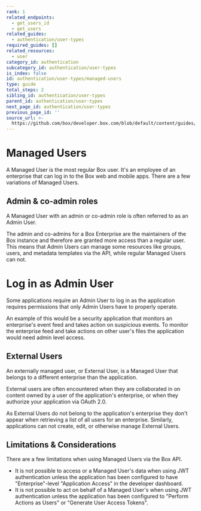 ```yaml
---
rank: 1
related_endpoints:
  - get_users_id
  - get_users
related_guides:
  - authentication/user-types
required_guides: []
related_resources:
  - user
category_id: authentication
subcategory_id: authentication/user-types
is_index: false
id: authentication/user-types/managed-users
type: guide
total_steps: 2
sibling_id: authentication/user-types
parent_id: authentication/user-types
next_page_id: authentication/user-types
previous_page_id: ''
source_url: >-
  https://github.com/box/developer.box.com/blob/default/content/guides/authentication/user-types/managed-users.md
---
```


# Managed Users

A Managed User is the most regular Box user. It's an employee of an enterprise
that can log in to the Box web and mobile apps. There are a few variations of
Managed Users.

## Admin & co-admin roles

A Managed User with an admin or co-admin role is often referred to as an Admin
User.

The admin and co-admins for a Box Enterprise are the maintainers of the Box
instance and therefore are granted more access than a regular user. This means
that Admin Users can manage some resources like groups, users, and metadata
templates via the API, while regular Managed Users can not.

<Message>

# Log in as Admin User

Some applications require an Admin User to log in as the application requires
permissions that only Admin Users have to properly operate.

An example of this would be a security application that monitors an enterprise's
event feed and takes action on suspicious events. To monitor the enterprise feed
and take actions on other user's files the application would need admin level
access.

</Message>

## External Users

An externally managed user, or External User, is a Managed
User that belongs to a different enterprise than the application.

External users are often encountered when they are collaborated in on content
owned by a user of the application's enterprise, or when they authorize your
application via OAuth 2.0.

As External Users do not belong to the application's enterprise they don't
appear when retrieving a list of all users for an enterprise. Similarly,
applications can not create, edit, or otherwise manage External Users.

## Limitations & Considerations

There are a few limitations when using Managed Users via the Box API.

- It is not possible to access or a Managed User's data when using
JWT authentication unless the application has been configured to have
"Enterprise"-level "Application Access" in the developer dashboard.
- It is not possible to act on behalf of a Managed User's when using
JWT authentication unless the application has been configured to "Perform
Actions as Users" or "Generate User Access Tokens".
